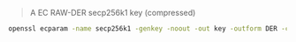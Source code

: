 > A EC RAW-DER secp256k1 key (compressed)

```sh
openssl ecparam -name secp256k1 -genkey -noout -out key -outform DER -conv_form compressed
```